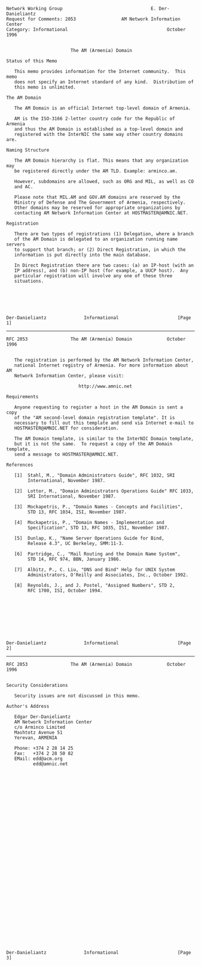     Network Working Group                                 E. Der-Danieliantz
    Request for Comments: 2053                 AM Network Information Center
    Category: Informational                                     October 1996


                            The AM (Armenia) Domain

    Status of this Memo

       This memo provides information for the Internet community.  This memo
       does not specify an Internet standard of any kind.  Distribution of
       this memo is unlimited.

    The AM Domain

       The AM Domain is an official Internet top-level domain of Armenia.

       AM is the ISO-3166 2-letter country code for the Republic of Armenia
       and thus the AM Domain is established as a top-level domain and
       registered with the InterNIC the same way other country domains are.

    Naming Structure

       The AM Domain hierarchy is flat. This means that any organization may
       be registered directly under the AM TLD. Example: arminco.am.

       However, subdomains are allowed, such as ORG and MIL, as well as CO
       and AC.

       Please note that MIL.AM and GOV.AM domains are reserved by the
       Ministry of Defense and The Government of Armenia, respectively.
       Other domains may be reserved for appropriate organizations by
       contacting AM Network Information Center at HOSTMASTER@AMNIC.NET.

    Registration

       There are two types of registrations (1) Delegation, where a branch
       of the AM Domain is delegated to an organization running name servers
       to support that branch; or (2) Direct Registration, in which the
       information is put directly into the main database.

       In Direct Registration there are two cases: (a) an IP-host (with an
       IP address), and (b) non-IP host (for example, a UUCP host).  Any
       particular registration will involve any one of these three
       situations.






    Der-Danieliantz              Informational                      [Page 1]

------------------------------------------------------------------------

``` newpage
RFC 2053                The AM (Armenia) Domain             October 1996


   The registration is performed by the AM Network Information Center,
   national Internet registry of Armenia. For more information about AM
   Network Information Center, please visit:

                           http://www.amnic.net

Requirements

   Anyone requesting to register a host in the AM Domain is sent a copy
   of the "AM second-level domain registration template". It is
   necessary to fill out this template and send via Internet e-mail to
   HOSTMASTER@AMNIC.NET for consideration.

   The AM Domain template, is similar to the InterNIC Domain template,
   but it is not the same.  To request a copy of the AM Domain template,
   send a message to HOSTMASTER@AMNIC.NET.

References

   [1]  Stahl, M., "Domain Administrators Guide", RFC 1032, SRI
        International, November 1987.

   [2]  Lottor, M., "Domain Administrators Operations Guide" RFC 1033,
        SRI International, November 1987.

   [3]  Mockapetris, P., "Domain Names - Concepts and Facilities",
        STD 13, RFC 1034, ISI, November 1987.

   [4]  Mockapetris, P., "Domain Names - Implementation and
        Specification", STD 13, RFC 1035, ISI, November 1987.

   [5]  Dunlap, K., "Name Server Operations Guide for Bind,
        Release 4.3", UC Berkeley, SMM:11-3.

   [6]  Partridge, C., "Mail Routing and the Domain Name System",
        STD 14, RFC 974, BBN, January 1986.

   [7]  Albitz, P., C. Liu, "DNS and Bind" Help for UNIX System
        Administrators, O'Reilly and Associates, Inc., October 1992.

   [8]  Reynolds, J., and J. Postel, "Assigned Numbers", STD 2,
        RFC 1700, ISI, October 1994.









Der-Danieliantz              Informational                      [Page 2]
```

------------------------------------------------------------------------

``` newpage
RFC 2053                The AM (Armenia) Domain             October 1996


Security Considerations

   Security issues are not discussed in this memo.

Author's Address

   Edgar Der-Danieliantz
   AM Network Information Center
   c/o Arminco Limited
   Mashtotz Avenue 51
   Yerevan, ARMENIA

   Phone: +374 2 28 14 25
   Fax:   +374 2 28 50 82
   EMail: edd@acm.org
          edd@amnic.net



































Der-Danieliantz              Informational                      [Page 3]
```
